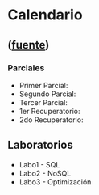 # Calendario
([fuente](https://campus.exactas.uba.ar/course/view.php?id=1001&section=8))
---
  

### Parciales

  - Primer Parcial: 
  - Segundo Parcial:
  - Tercer Parcial: 
  - 1er Recuperatorio: 
  - 2do Recuperatorio: 

## Laboratorios

  - Labo1 - SQL 
  - Labo2 - NoSQL 
  - Labo3 - Optimización

